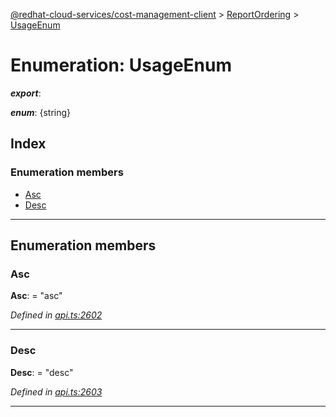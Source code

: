 [@redhat-cloud-services/cost-management-client](../README.md) > [ReportOrdering](../modules/reportordering.md) > [UsageEnum](../enums/reportordering.usageenum.md)

# Enumeration: UsageEnum

*__export__*: 

*__enum__*: {string}

## Index

### Enumeration members

* [Asc](reportordering.usageenum.md#asc)
* [Desc](reportordering.usageenum.md#desc)

---

## Enumeration members

<a id="asc"></a>

###  Asc

**Asc**:  = "asc"

*Defined in [api.ts:2602](https://github.com/RedHatInsights/javascript-clients/blob/master/packages/cost-management/api.ts#L2602)*

___
<a id="desc"></a>

###  Desc

**Desc**:  = "desc"

*Defined in [api.ts:2603](https://github.com/RedHatInsights/javascript-clients/blob/master/packages/cost-management/api.ts#L2603)*

___


